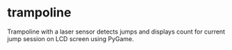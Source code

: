 # trampoline
Trampoline with a laser sensor detects jumps and displays count for current jump session on LCD screen using PyGame.
